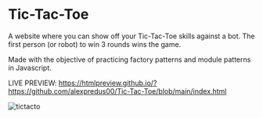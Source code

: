 # Tic-Tac-Toe

A website where you can show off your Tic-Tac-Toe skills against a bot. The first person (or robot) to win 3 rounds wins the game.

Made with the objective of practicing factory patterns and module patterns in Javascript. 

LIVE PREVIEW: https://htmlpreview.github.io/?https://github.com/alexpredus00/Tic-Tac-Toe/blob/main/index.html

 ![tictacto](https://user-images.githubusercontent.com/60524964/212221112-2d41c5f3-67b3-42ca-8257-6ecda387c80a.png)
